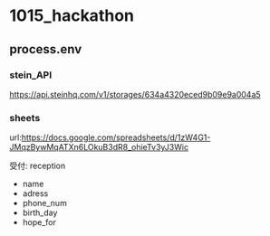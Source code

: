 # 1015_hackathon

## process.env

 ### stein_API

 https://api.steinhq.com/v1/storages/634a4320eced9b09e9a004a5

 ### sheets
 url:https://docs.google.com/spreadsheets/d/1zW4G1-JMqzBywMqATXn6LOkuB3dR8_ohieTv3yJ3Wic

受付: reception
- name
- adress
- phone_num
- birth_day
- hope_for